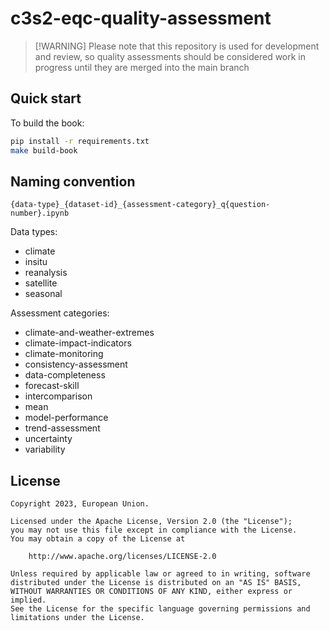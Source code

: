 # c3s2-eqc-quality-assessment

> \[!WARNING\]
> Please note that this repository is used for development and review, so quality assessments should be considered work in progress until they are merged into the main branch

## Quick start

To build the book:

```bash
pip install -r requirements.txt
make build-book
```

## Naming convention

`{data-type}_{dataset-id}_{assessment-category}_q{question-number}.ipynb`

Data types:

- climate
- insitu
- reanalysis
- satellite
- seasonal

Assessment categories:

- climate-and-weather-extremes
- climate-impact-indicators
- climate-monitoring
- consistency-assessment
- data-completeness
- forecast-skill
- intercomparison
- mean
- model-performance
- trend-assessment
- uncertainty
- variability

## License

```
Copyright 2023, European Union.

Licensed under the Apache License, Version 2.0 (the "License");
you may not use this file except in compliance with the License.
You may obtain a copy of the License at

    http://www.apache.org/licenses/LICENSE-2.0

Unless required by applicable law or agreed to in writing, software
distributed under the License is distributed on an "AS IS" BASIS,
WITHOUT WARRANTIES OR CONDITIONS OF ANY KIND, either express or implied.
See the License for the specific language governing permissions and
limitations under the License.
```
